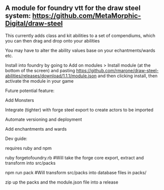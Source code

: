 ## A module for foundry vtt for the draw steel system: https://github.com/MetaMorphic-Digital/draw-steel

This currently adds class and kit abilities to a set of compendiums, which you can then drag and drop onto your abilities

You may have to alter the ability values base on your echantments/wards etc.

Install into foundry by going to Add on modules > Install module (at the bottom of the screen) and pasting https://github.com/rmarone/draw-steel-abilities/releases/download/1.1.1/module.json and then clicking install, then activate the module in your game

Future potential feature:

Add Monsters

Integrate (tighter) with forge steel export to create actors to be imported

Automate versioning and deployment

Add enchantments and wards

Dev guide:

requires ruby and npm

ruby forgetofoundry.rb  #Will take the forge core export, extract and transform into src/packs

npm run pack  #Will transform src/packs into database files in packs/

zip up the packs and the module.json file into a release
